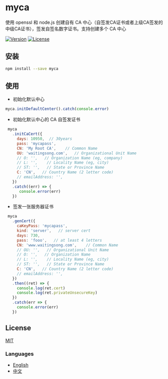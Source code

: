 # myca
使用 openssl 和 node.js 创建自有 CA 中心（自签发CA证书或者上级CA签发的中级CA证书），签发自签名数字证书。支持创建多个 CA 中心

[![Version](https://img.shields.io/npm/v/myca.svg)](https://www.npmjs.com/package/myca)
[![License](https://img.shields.io/badge/license-MIT-blue.svg)](https://opensource.org/licenses/MIT)


## 安装
```bash
npm install --save myca
```

## 使用
- 初始化默认中心
```js
myca.initDefaultCenter().catch(console.error)
```

- 初始化默认中心的 CA 自签发证书
```js
 myca
   .initCaCert({
     days: 10950,  // 30years
     pass: 'mycapass',
     CN: 'My Root CA',    // Common Name
     OU: 'waitingsong.com',   // Organizational Unit Name
     // O: '',   // Organization Name (eg, company)
     // L: '',    // Locality Name (eg, city)
     // ST: '',   // State or Province Name
     C: 'CN',   // Country Name (2 letter code)
     // emailAddress: '',
   })
   .catch((err) => {
      console.error(err)
   })
```

- 签发一张服务器证书
```js
 myca
   .genCert({
     caKeyPass: 'mycapass',
     kind: 'server',   // server cert
     days: 730,
     pass: 'fooo',   // at least 4 letters
     CN: 'www.waitingsong.com',    // Common Name
     // OU: '',   // Organizational Unit Name
     // O: '',   // Organization Name
     // L: '',    // Locality Name (eg, city)
     // ST: '',   // State or Province Name
     C: 'CN',   // Country Name (2 letter code)
     // emailAddress: '',
   })
   .then((ret) => {
     console.log(ret.cert)
     console.log(ret.privateUnsecureKey)
   })
   .catch(err => {
     console.error(err)
   })
```



## License
[MIT](LICENSE)


### Languages
- [English](README.md)
- [中文](README.zh-CN.md)
